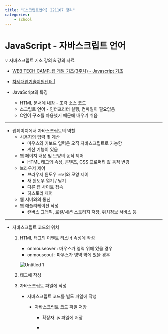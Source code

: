 ```yaml
---
title: "[스크립트언어] 221107 정리"
categories: 
    - school
---
```


# JavaScript - 자바스크립트 언어


💡 자바스크립트 기초 강의 & 강의 자료

- [WEB TECH CAMP_웹 개발 기초(3주차) - Javascript 기초](https://www.youtube.com/watch?v=o7oErKKlqco)

- [차세대웹기술지원센터 |](https://www.koreahtml5.kr/front/reference/referenceView.do?bbsId=BBS_00000000014)



- JavaScript의 특징
    - HTML 문서에 내장 - 조각 소스 코드
    - 스크립트 언어 - 인터프리터 실행, 컴파일이 필요없음
    - C언어 구조를 차용했기 때문에 배우기 쉬움

---

- 웹페이지에서 자바스크립트의 역할
    - 시용지의 입력 및 계산
        - 마우스와 키보드 입력은 오직 자바스크립트로 가능함
        - 계산 기능이 있음
    - 웹 페이지 내용 및 모양의 동적 제어
        - HTML 태그의 속성, 콘텐츠, CSS 프로퍼티 값 동적 변경
    - 브라우저 제어
        - 브라우저 윈도우 크키와 모양 제어
        - 새 윈도우 열기 / 닫기
        - 다른 웹 사이트 접속
        - 히스토리 제어
    - 웹 서버와의 통신
    - 웹 애플리케이션 작성
        - 캔버스 그래픽, 로컬/세션 스토리지 저장, 위치정보 서비스 등

---

- 자바스크립트 코드의 위치
    1. HTML 태그의 이벤트 리스너 속성에 작성
        - onmouseover : 마우스가 영역 위에 있을 경우
        - onmouseout : 마우스가 영역 밖에 있을 경우
        
        ![Untitled 1](https://user-images.githubusercontent.com/106959823/205495903-9a7db7dd-e562-46fb-80ad-a18d7669adcd.png)
        
    2. <script></script> 태그에 작성
    3. 자바스크립트 파일에 작성
        - 자바스크립트 코드를 별도 파일에 작성
            - 자바스크립트 코드 파일 저장
                
                - 확장자 .js 파일에 저장
                
                - <script> 태그 없이 자바 스크립트 코드만 저장
                
            - 여러 웹 페이지에서 호출하여 사용
                
                - 웹 페이지마다 자바스크립트 코드 작성 중복 불필요
                
                - <script> 태그의 src 속성으로 파일을 호출하여 사용
                
    4. URL 부분에 작성
        
        ![Untitled 2](https://user-images.githubusercontent.com/106959823/205495973-9745fcc9-8a81-4c6a-8ffb-060142caead3.png)
        

---

- 자바스크립트로 HTML 콘텐츠 출력
    - 자바스크립트로 HTML 콘텐츠를 웹 페이지에 직접 삽입 - document.write()
    
    ![Untitled 3](https://user-images.githubusercontent.com/106959823/205495975-77fd01dc-ab3d-477e-a6a1-d4e85ec9c66a.png)
    

---

- 자바스크립트 다이얼로그
    - prompt() : 사용자로부터 문자열을 입력 받아 리턴
    - confirm() : 메시지와 확인/취소 버튼 출력 - true/flase-리턴
    - alert() : 메시지와 확인 버튼 출력 - 메시지 전달

---

- 변수 : 자바스크립트 데이터 저장 공간
    - 변수 선언 : 변수의 이름을 설정하고, 저장공간을 할당하는 작업
        - var 키워드로 선언
        - var 키워드 없이 선언
    - 자바스크립트에는 변수 타입이 없음
        - 변수 타입을 선언하지 않음
        - 변수에 저장되는 값에 대한 제약이 없음

---

- `var` vs `let` vs `const`
    - ****`var` : 중복 선언 가능**
        - var 로 선언한 변수는 동일한 이름으로 여러 번 중복해서 선언이 가능함. 이와 같은 경우, 마지막에 할당된 값이 변수에 저장됨. 위의 예제를 보면 에러 없이 각기 다른 값이 출력되는 것을 볼 수 있음.
        - 이는 필요할 때마다 변수를 유연하게 사용할 수 있다는 장점이 될 수도 있지만, 기존에 선언해둔 변수의 존재를 잊고 값을 재할당하는 등의 실수가 발생할 가능성이 큼. 특히 코드량이 많아졌을 때, 같은 이름의 변수명이 여러 번 선언되었다면 어디 부분에서 문제가 발생하는지 파악하기 힘들뿐더러 값이 바뀔 우려가 있음.
        - 이를 보완하기 위해 ES6부터 추가된 변수 선언 방식이 let 과 const 임.
    - `let` ****: 중복 선언 불가능, 재할당 가능****
        - var 와 다르게 let 은 해당 변수가 이미 선언되었다는 에러 메시지가 출력됨. 이처럼 중복 선언이 불가능함.
        - 변수 선언 및 초기화 이후 반복해서 다른 값을 재할당 할 수는 있음.
    - `const`  ****: 중복 선언 불가능, 재할당 불가능****
        - let 과 const 의 차이점은 immutable 의 여부임. let 은 변수에 다른 값을 재할당할 수 있지만, const 는 재할당 시 에러 메시지가 출력됨.
        - constant(상수)를 뜻하기 때문에 한 번만 선언이 가능하며 값을 바꿀 수도 없음.
        - 하지만 배열과 오브젝트의 값을 변경하는 것은 가능함.

---

- 지역변수와 전역변수
    - 지역변수 - 함수 내에 var 키워드로 선언, 선언된 함수 내에서만 사용
    - 전역변수 - 함수 밖에 선언되거나, 함수 내에 var 키워드 없이 선언된 변수. 프로그램 전역에서 사용됨
    - this로 전역변수 접근이 가능함
        - 지역변수와 전역변수의 이름이 같을 경우 전역 변수에 접근하고자 할 때 `this.전역변수`를 사용

![Untitled 4](https://user-images.githubusercontent.com/106959823/205495977-ca6c5b67-bfb9-4883-bc9f-2156c11d33df.png)

---

- 자바스크립트의 상수(literal : 데이터 값 그 자체)
    - 상수의 종류
        
        ![Untitled 5](https://user-images.githubusercontent.com/106959823/205495979-1422d889-64c9-4f84-8b44-c82807b5c803.png)
        
    - 문자열 상수
        - 이중 인용 부호(””)와 단일 인용 부호(’’) 모두 사용가능
        - 문자열 내의 문자열 사용 - `“ ' ' ”`
        - 인용부호를 그대로 사용하고자 하는 경우 \”로 입력

---

- 자바스크립트의 식과 연산
    
    ![Untitled 6](https://user-images.githubusercontent.com/106959823/205495981-514f4dc5-7ca4-4a3d-8be9-1b23c937e70c.png)
    
    - 산술연산 : 수와 수를 계산
        - 더하기(+), 빼기(-), 곱하기(*), 나누기(/), 나머지(%)
        - 연산의 결과는 항상 **실수**
    - 관계연산(비교연산) : 값을 비교
    - 논리연산 : 논리값 계산(AND - &&, OR - ||, NOT - !)
    - 조건연산 : 3항(condition ? expT : expF)
        - condition이 true이면 전체 결과는 expT의 계산 값, false이면 expF의 계산 값
    - 비트 연산
        - 비트 개념
            
            ![Untitled 7](https://user-images.githubusercontent.com/106959823/205495982-c7eaaa9a-c657-4976-a85f-961eda1c8655.png)
            
    - 비트 논리 연산
        
        ![Untitled 8](https://user-images.githubusercontent.com/106959823/205495984-57d3e748-81fd-4eaf-ba29-cbca89c85dfe.png)
        
    - 비트 시프트 연산
        
        ![Untitled 9](https://user-images.githubusercontent.com/106959823/205495985-9abf1673-4c6f-4493-8702-55816e9fef75.png)
        
        ![Untitled 10](https://user-images.githubusercontent.com/106959823/205495987-932398a9-e641-4078-b528-5d4d005da9dc.png)
        
        ![Untitled 11](https://user-images.githubusercontent.com/106959823/205495989-e60f9319-cd65-461d-96fa-bb0d86e5da5e.png)
        

---

- if, if-else문
- **switch문** : 값에 따라 서로 다른 코드를 실행할 때 사용
    - case문의 값은 상수(리터럴) 만 가능, 변수나 식은 사용 불가
    - break문 : switch문을 종료할 때 사용, break; 문 이전까지의 코드 실행
- 반복문
    - for문, while문, do-while문
- **break문 vs continue문**
    - break; : 자신이 포함된 가장 가까운 반복문을 탈출
    - continue; : 반복문의 끝으로 이동하여 다음 반복으로 넘어감, break문과 다르게 반복문 전체를 벗어나지 않고 다음 반복을 계속 수행할 수 있음.
        
        **(1) for문의 경우 증감식으로 이동**
        
        **(2) while문, do-while문의 경우 조건식으로 이동**
        

---

- 함수 : 목적을 가지고 작성된 코드 블록, 데이터를 전달받아 처리한 후 결과를 반환
- 자바스크립트에서 제공하는 전역함수
    - eval() 함수 : 수식을 계산하는 함수
    - parsrInt() 함수 : 문자열을 숫자로 변환
    - isNaN() 함수 : 숫자인지 아닌지 판별
    
    ![Untitled](https://user-images.githubusercontent.com/106959823/205495990-9878d7d5-d38f-473d-ba67-ab141f9ab1c8.png)